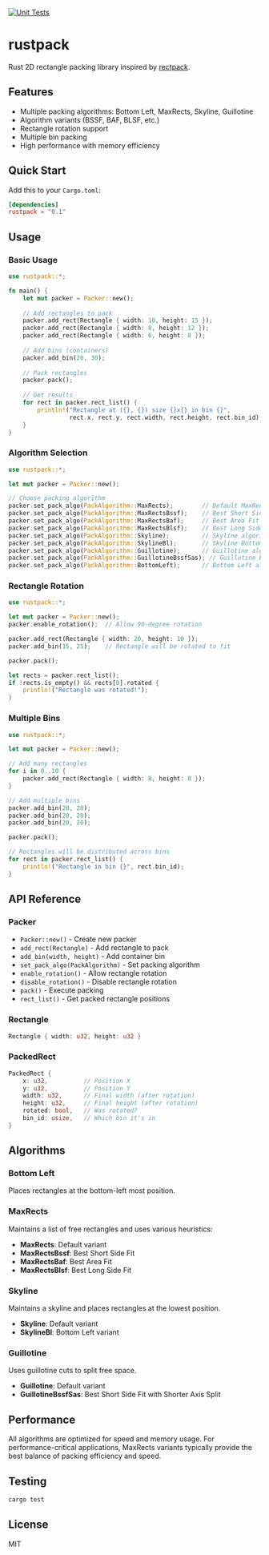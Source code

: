 [![Unit Tests](https://github.com/jt-chihara/rustpack/actions/workflows/rust.yml/badge.svg)](https://github.com/jt-chihara/rustpack/actions/workflows/rust.yml)

# rustpack

Rust 2D rectangle packing library inspired by [rectpack](https://github.com/secnot/rectpack).

## Features

- Multiple packing algorithms: Bottom Left, MaxRects, Skyline, Guillotine
- Algorithm variants (BSSF, BAF, BLSF, etc.)
- Rectangle rotation support
- Multiple bin packing
- High performance with memory efficiency

## Quick Start

Add this to your `Cargo.toml`:

```toml
[dependencies]
rustpack = "0.1"
```

## Usage

### Basic Usage

```rust
use rustpack::*;

fn main() {
    let mut packer = Packer::new();
    
    // Add rectangles to pack
    packer.add_rect(Rectangle { width: 10, height: 15 });
    packer.add_rect(Rectangle { width: 8, height: 12 });
    packer.add_rect(Rectangle { width: 6, height: 8 });
    
    // Add bins (containers)
    packer.add_bin(20, 30);
    
    // Pack rectangles
    packer.pack();
    
    // Get results
    for rect in packer.rect_list() {
        println!("Rectangle at ({}, {}) size {}x{} in bin {}", 
                 rect.x, rect.y, rect.width, rect.height, rect.bin_id);
    }
}
```

### Algorithm Selection

```rust
use rustpack::*;

let mut packer = Packer::new();

// Choose packing algorithm
packer.set_pack_algo(PackAlgorithm::MaxRects);        // Default MaxRects
packer.set_pack_algo(PackAlgorithm::MaxRectsBssf);    // Best Short Side Fit
packer.set_pack_algo(PackAlgorithm::MaxRectsBaf);     // Best Area Fit  
packer.set_pack_algo(PackAlgorithm::MaxRectsBlsf);    // Best Long Side Fit
packer.set_pack_algo(PackAlgorithm::Skyline);         // Skyline algorithm
packer.set_pack_algo(PackAlgorithm::SkylineBl);       // Skyline Bottom Left
packer.set_pack_algo(PackAlgorithm::Guillotine);      // Guillotine algorithm
packer.set_pack_algo(PackAlgorithm::GuillotineBssfSas); // Guillotine BSSF-SAS
packer.set_pack_algo(PackAlgorithm::BottomLeft);      // Bottom Left algorithm
```

### Rectangle Rotation

```rust
use rustpack::*;

let mut packer = Packer::new();
packer.enable_rotation();  // Allow 90-degree rotation

packer.add_rect(Rectangle { width: 20, height: 10 });
packer.add_bin(15, 25);    // Rectangle will be rotated to fit

packer.pack();

let rects = packer.rect_list();
if !rects.is_empty() && rects[0].rotated {
    println!("Rectangle was rotated!");
}
```

### Multiple Bins

```rust
use rustpack::*;

let mut packer = Packer::new();

// Add many rectangles
for i in 0..10 {
    packer.add_rect(Rectangle { width: 8, height: 8 });
}

// Add multiple bins
packer.add_bin(20, 20);
packer.add_bin(20, 20);
packer.add_bin(20, 20);

packer.pack();

// Rectangles will be distributed across bins
for rect in packer.rect_list() {
    println!("Rectangle in bin {}", rect.bin_id);
}
```

## API Reference

### Packer

- `Packer::new()` - Create new packer
- `add_rect(Rectangle)` - Add rectangle to pack
- `add_bin(width, height)` - Add container bin
- `set_pack_algo(PackAlgorithm)` - Set packing algorithm
- `enable_rotation()` - Allow rectangle rotation
- `disable_rotation()` - Disable rectangle rotation
- `pack()` - Execute packing
- `rect_list()` - Get packed rectangle positions

### Rectangle

```rust
Rectangle { width: u32, height: u32 }
```

### PackedRect

```rust
PackedRect {
    x: u32,          // Position X
    y: u32,          // Position Y  
    width: u32,      // Final width (after rotation)
    height: u32,     // Final height (after rotation)
    rotated: bool,   // Was rotated?
    bin_id: usize,   // Which bin it's in
}
```

## Algorithms

### Bottom Left
Places rectangles at the bottom-left most position.

### MaxRects
Maintains a list of free rectangles and uses various heuristics:
- **MaxRects**: Default variant
- **MaxRectsBssf**: Best Short Side Fit
- **MaxRectsBaf**: Best Area Fit  
- **MaxRectsBlsf**: Best Long Side Fit

### Skyline
Maintains a skyline and places rectangles at the lowest position.
- **Skyline**: Default variant
- **SkylineBl**: Bottom Left variant

### Guillotine
Uses guillotine cuts to split free space.
- **Guillotine**: Default variant
- **GuillotineBssfSas**: Best Short Side Fit with Shorter Axis Split

## Performance

All algorithms are optimized for speed and memory usage. For performance-critical applications, MaxRects variants typically provide the best balance of packing efficiency and speed.

## Testing

```bash
cargo test
```

## License

MIT
